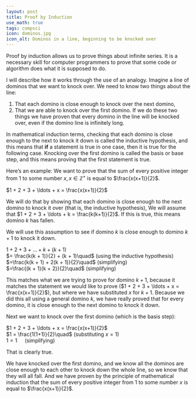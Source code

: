 ```yaml
---
layout: post
title: Proof by Induction
use_math: true
tags: compsci
icon: dominos.jpg
icon_alt: Dominos in a line, beginning to be knocked over
---
```

Proof by induction allows us to prove things about infinite series. It is a necessary skill for computer programmers to prove that some code or algorithm does what it is supposed to do.

I will describe how it works through the use of an analogy. Imagine a line of dominos that we want to knock over. We need to know two things about the line:
1. That each domino is close enough to knock over the next domino,
2. That we are able to knock over the first domino.
   If we do these two things we have proven that every domino in the line will be knocked over, even if the domino line is infinitely long.

In mathematical induction terms, checking that each domino is close enough to the next to knock it down is called the inductive hypothesis, and this means that **if** a statement is true in one case, then it is true for the following case.
Knocking over the first domino is called the basis or base step, and this means proving that the first statement is true.

Here’s an example:
We want to prove that the sum of every positive integer from $1$ to some number $x, x \in \mathbb{Z}^{+}$ is equal to $\frac{x(x+1)}{2}$.

$1 + 2 + 3 + \ldots + x = \frac{x(x+1)}{2}$

We will do that by showing that each domino is close enough to the next domino to knock it over (that is, the inductive hypothesis),
We will assume that $1 + 2 + 3 + \ldots + k = \frac{k(k+1)}{2}$. If this is true, this means domino $k$ has fallen.

We will use this assumption to see if domino $k$ is close enough to domino $k + 1$ to knock it down.

$1 + 2 + 3 + \ldots + k + (k + 1)$\
$= \frac{k(k + 1)}{2} + (k + 1)\quad$ (using the inductive hypothesis)\
$=\frac{k(k + 1) + 2(k + 1)}{2}\quad$ (simplifying)\
$=\frac{(k + 1)(k + 2)}{2}\quad$ (simplifying)

This matches what we are trying to prove for domino $k+1$, because it matches the statement we would like to prove ($1 + 2 + 3 + \ldots + x = \frac{x(x+1)}{2}$), but where we have substituted $x$ for $k+1$.
Because we did this all using a general domino $k$, we have really proved that for every domino, it is close enough to the next domino to knock it down.

Next we want to knock over the first domino (which is the basis step):

$1 + 2 + 3 + \ldots + x = \frac{x(x+1)}{2}$\
$1 = \frac{1(1+1)}{2}\quad$ (substituting $x = 1$)\
$1 = 1\quad$ (simplifying)

That is clearly true.

We have knocked over the first domino, and we know all the dominos are close enough to each other to knock down the whole line, so we know that they will all fall.
And we have proven by the principle of mathematical induction that the sum of every positive integer from $1$ to some number $x$ is equal to $\frac{x(x+1)}{2}$.